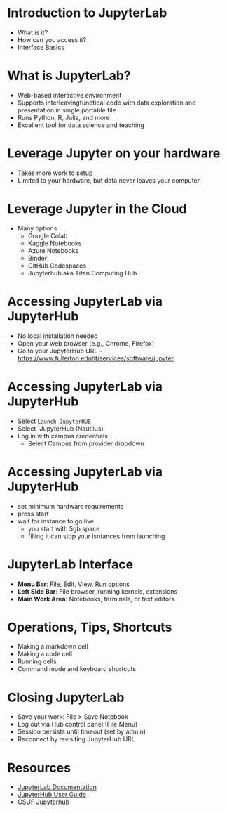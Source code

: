 # Introduction to JupyterLab
- What is it?
- How can you access it?
- Interface Basics  

# What is JupyterLab?
- Web-based interactive environment
- Supports interleavingfunctioal code with data exploration and presentation in single portable file
- Runs Python, R, Julia, and more
- Excellent tool for data science and teaching

# Leverage Jupyter on your hardware
- Takes more work to setup
- Limited to your hardware, but data never leaves your computer

# Leverage Jupyter in the Cloud
- Many options
  - Google Colab
  - Kaggle Notebooks
  - Azure Notebooks
  - Binder
  - GitHub Codespaces
  - Jupyterhub aka Titan Computing Hub

# Accessing JupyterLab via JupyterHub
- No local installation needed
- Open your web browser (e.g., Chrome, Firefox)
- Go to your JupyterHub URL 
  -https://www.fullerton.edu/it/services/software/jupyter
  
# Accessing JupyterLab via JupyterHub
- Select `Launch JupyterHUB`
- Select `JupyterHub (Nautilus)
- Log in with campus credentials
  - Select Campus from provider dropdown

# Accessing JupyterLab via JupyterHub
- set minimum hardware requirements
- press start
- wait for instance to go live
    - you start with 5gb space
    - filling it can stop your isntances from launching

# JupyterLab Interface
- **Menu Bar**: File, Edit, View, Run options
- **Left Side Bar**: File browser, running kernels, extensions
- **Main Work Area**: Notebooks, terminals, or text editors


# Operations, Tips, Shortcuts
- Making a markdown cell
- Making a code cell
- Running cells
- Command mode and keyboard shortcuts

# Closing JupyterLab
- Save your work: File > Save Notebook
- Log out via Hub control panel (File Menu)
- Session persists until timeout (set by admin)
- Reconnect by revisiting JupyterHub URL

# Resources
- [JupyterLab Documentation](https://jupyterlab.readthedocs.io/en/stable/)
- [JupyterHub User Guide](https://nationalresearchplatform.org/documentation/userdocs/jupyter/jupyterhub-service/)
- [CSUF Jupyterhub](https://www.fullerton.edu/it/services/software/jupyter/)

